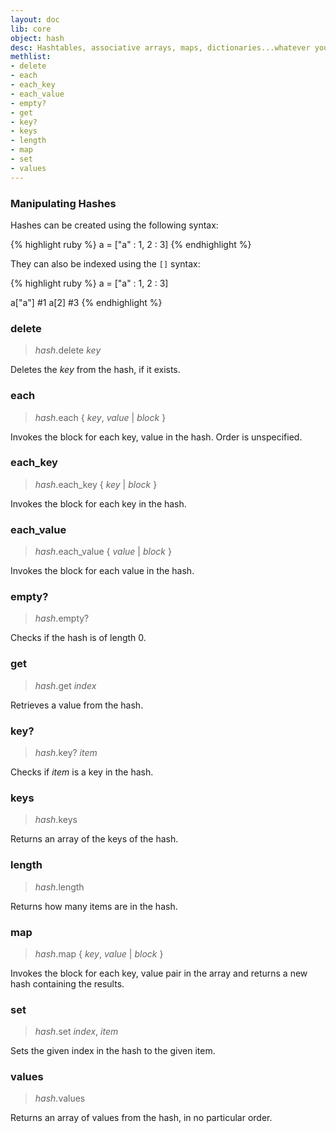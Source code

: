 ```yaml
---
layout: doc
lib: core
object: hash
desc: Hashtables, associative arrays, maps, dictionaries...whatever you want to call them, these are lists which can be indexed by an arbitrary value.
methlist:
- delete
- each
- each_key
- each_value
- empty?
- get
- key?
- keys
- length
- map
- set
- values
---
```


### Manipulating Hashes

Hashes can be created using the following syntax:

{% highlight ruby %}
a = ["a" : 1, 2 : 3]
{% endhighlight %}

They can also be indexed using the `[]` syntax:

{% highlight ruby %}
a = ["a" : 1, 2 : 3]

a["a"]  #1
a[2]  #3
{% endhighlight %}

### delete
>_hash_.delete _key_

Deletes the _key_ from the hash, if it exists.

### each
>_hash_.each { _key_, _value_ | _block_ }

Invokes the block for each key, value in the hash. Order is unspecified.

### each\_key
>_hash_.each\_key { _key_ | _block_ }

Invokes the block for each key in the hash.

### each\_value
>_hash_.each\_value { _value_ | _block_ }

Invokes the block for each value in the hash.

### empty?
>_hash_.empty?

Checks if the hash is of length 0.

### get
>_hash_.get _index_  

Retrieves a value from the hash.

### key?
>_hash_.key? _item_

Checks if _item_ is a key in the hash.

### keys
>_hash_.keys

Returns an array of the keys of the hash.

### length
>_hash_.length

Returns how many items are in the hash.

### map
>_hash_.map { _key_, _value_ | _block_ }

Invokes the block for each key, value pair in the array and returns a new hash containing the results.

### set
>_hash_.set _index_, _item_

Sets the given index in the hash to the given item.

### values
>_hash_.values

Returns an array of values from the hash, in no particular order.
